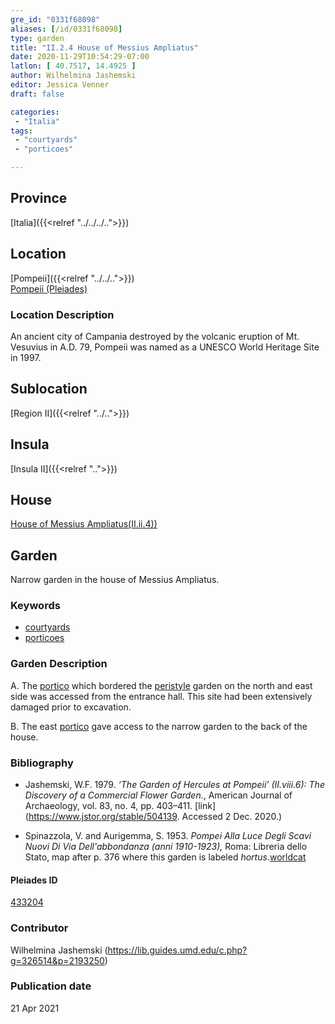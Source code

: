 ```yaml
---
gre_id: "0331f68098"
aliases: [/id/0331f68098]
type: garden
title: "II.2.4 House of Messius Ampliatus"
date: 2020-11-29T10:54:29-07:00
latlon: [ 40.7517, 14.4925 ]
author: Wilhelmina Jashemski
editor: Jessica Venner
draft: false

categories:
 - "Italia"
tags:
 - "courtyards"
 - "porticoes"

---
```


## Province
[Italia]({{<relref "../../../..">}})

## Location

[Pompeii]({{<relref "../../..">}}) \
[Pompeii (Pleiades)](https://pleiades.stoa.org/places/433032)
<!--### Location Description-->

<!-- LEAVE THIS BLANK FOR NOW -->
### Location Description
An ancient city of Campania destroyed by the volcanic eruption of Mt. Vesuvius in A.D. 79, Pompeii was named as a UNESCO World Heritage Site in 1997.

## Sublocation
[Region II]({{<relref "../..">}})

## Insula
[Insula II]({{<relref "..">}})

## House
[House of Messius Ampliatus(II.ii.4))](https://pleiades.stoa.org/places/634179974)

## Garden
Narrow garden in the house of Messius Ampliatus.

### Keywords

- [courtyards](http://vocab.getty.edu/page/aat/300004095)
- [porticoes](http://vocab.getty.edu/page/aat/300004145)

### Garden Description
A. The [portico](http://vocab.getty.edu/page/aat/300004145) which bordered the [peristyle](http://vocab.getty.edu/page/aat/300080971) garden on the north and east side was accessed from the entrance hall. This site had been extensively damaged prior to excavation.

B. The east [portico](http://vocab.getty.edu/page/aat/300004145) gave access to the narrow garden to the back of the house.

<!--
{{< image src="FILENAME" alt="ALT_TEXT" title="CAPTION" >}}
-->



### Bibliography
- Jashemski, W.F. 1979. *‘The Garden of Hercules at Pompeii’ (II.viii.6): The Discovery of a Commercial Flower Garden.*, American Journal of Archaeology, vol. 83, no. 4, pp. 403–411. [link](https://www.jstor.org/stable/504139. Accessed 2 Dec. 2020.)

- Spinazzola, V. and Aurigemma, S. 1953. *Pompei Alla Luce Degli Scavi Nuovi Di Via Dell'abbondanza (anni 1910-1923),* Roma: Libreria dello Stato, map after p. 376 where this garden is labeled *hortus*.[worldcat](http://www.worldcat.org/oclc/905639908)



<!--#### Periodo ID-->

<!-- [PERIODO_ID](https://pleiades.stoa.org/places/PLEIADES_ID) -->

#### Pleiades ID

[433204](https://pleiades.stoa.org/places/433204)



### Contributor
Wilhelmina Jashemski (https://lib.guides.umd.edu/c.php?g=326514&p=2193250)


### Publication date

21 Apr 2021

<!--### Related articles-->

<!-- Links to other related articles. Leave blank for now -->
